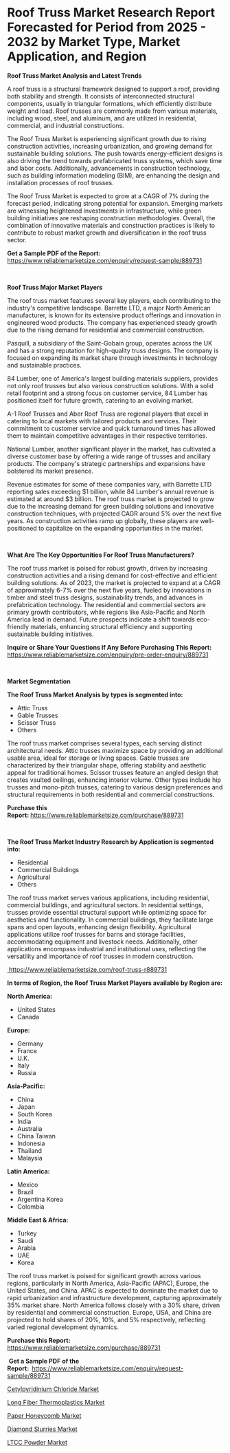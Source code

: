 <p><h1>Roof Truss Market Research Report Forecasted for Period from 2025 -  2032 by Market Type, Market Application, and Region</h1></p><p><strong>Roof Truss Market Analysis and Latest Trends</strong></p>
<p><p>A roof truss is a structural framework designed to support a roof, providing both stability and strength. It consists of interconnected structural components, usually in triangular formations, which efficiently distribute weight and load. Roof trusses are commonly made from various materials, including wood, steel, and aluminum, and are utilized in residential, commercial, and industrial constructions.</p><p>The Roof Truss Market is experiencing significant growth due to rising construction activities, increasing urbanization, and growing demand for sustainable building solutions. The push towards energy-efficient designs is also driving the trend towards prefabricated truss systems, which save time and labor costs. Additionally, advancements in construction technology, such as building information modeling (BIM), are enhancing the design and installation processes of roof trusses.</p><p>The Roof Truss Market is expected to grow at a CAGR of 7% during the forecast period, indicating strong potential for expansion. Emerging markets are witnessing heightened investments in infrastructure, while green building initiatives are reshaping construction methodologies. Overall, the combination of innovative materials and construction practices is likely to contribute to robust market growth and diversification in the roof truss sector.</p></p>
<p><strong>Get a Sample PDF of the Report:&nbsp;</strong> <a href="https://www.reliablemarketsize.com/enquiry/request-sample/889731?utm_campaign=1133&utm_medium=2&utm_source=Github&utm_content=ia&utm_term=31032025&utm_id=roof-truss">https://www.reliablemarketsize.com/enquiry/request-sample/889731</a></p>
<p>&nbsp;</p>
<p><strong>Roof Truss Major Market Players</strong></p>
<p><p>The roof truss market features several key players, each contributing to the industry's competitive landscape. Barrette LTD, a major North American manufacturer, is known for its extensive product offerings and innovation in engineered wood products. The company has experienced steady growth due to the rising demand for residential and commercial construction.</p><p>Pasquill, a subsidiary of the Saint-Gobain group, operates across the UK and has a strong reputation for high-quality truss designs. The company is focused on expanding its market share through investments in technology and sustainable practices.</p><p>84 Lumber, one of America's largest building materials suppliers, provides not only roof trusses but also various construction solutions. With a solid retail footprint and a strong focus on customer service, 84 Lumber has positioned itself for future growth, catering to an evolving market.</p><p>A-1 Roof Trusses and Aber Roof Truss are regional players that excel in catering to local markets with tailored products and services. Their commitment to customer service and quick turnaround times has allowed them to maintain competitive advantages in their respective territories.</p><p>National Lumber, another significant player in the market, has cultivated a diverse customer base by offering a wide range of trusses and ancillary products. The company's strategic partnerships and expansions have bolstered its market presence.</p><p>Revenue estimates for some of these companies vary, with Barrette LTD reporting sales exceeding $1 billion, while 84 Lumber's annual revenue is estimated at around $3 billion. The roof truss market is projected to grow due to the increasing demand for green building solutions and innovative construction techniques, with projected CAGR around 5% over the next five years. As construction activities ramp up globally, these players are well-positioned to capitalize on the expanding opportunities in the market.</p></p>
<p>&nbsp;</p>
<p><strong>What Are The Key Opportunities For Roof Truss Manufacturers?</strong></p>
<p><p>The roof truss market is poised for robust growth, driven by increasing construction activities and a rising demand for cost-effective and efficient building solutions. As of 2023, the market is projected to expand at a CAGR of approximately 6-7% over the next five years, fueled by innovations in timber and steel truss designs, sustainability trends, and advances in prefabrication technology. The residential and commercial sectors are primary growth contributors, while regions like Asia-Pacific and North America lead in demand. Future prospects indicate a shift towards eco-friendly materials, enhancing structural efficiency and supporting sustainable building initiatives.</p></p>
<p><strong>Inquire or Share Your Questions If Any Before Purchasing This Report:</strong> <a href="https://www.reliablemarketsize.com/enquiry/pre-order-enquiry/889731?utm_campaign=1133&utm_medium=2&utm_source=Github&utm_content=ia&utm_term=31032025&utm_id=roof-truss">https://www.reliablemarketsize.com/enquiry/pre-order-enquiry/889731</a></p>
<p>&nbsp;</p>
<p><strong>Market Segmentation</strong></p>
<p><strong>The Roof Truss Market Analysis by types is segmented into:</strong></p>
<p><ul><li>Attic Truss</li><li>Gable Trusses</li><li>Scissor Truss</li><li>Others</li></ul></p>
<p><p>The roof truss market comprises several types, each serving distinct architectural needs. Attic trusses maximize space by providing an additional usable area, ideal for storage or living spaces. Gable trusses are characterized by their triangular shape, offering stability and aesthetic appeal for traditional homes. Scissor trusses feature an angled design that creates vaulted ceilings, enhancing interior volume. Other types include hip trusses and mono-pitch trusses, catering to various design preferences and structural requirements in both residential and commercial constructions.</p></p>
<p><strong>Purchase this Report:&nbsp;</strong><a href="https://www.reliablemarketsize.com/purchase/889731?utm_campaign=1133&utm_medium=2&utm_source=Github&utm_content=ia&utm_term=31032025&utm_id=roof-truss">https://www.reliablemarketsize.com/purchase/889731</a></p>
<p>&nbsp;</p>
<p><strong>The Roof Truss Market Industry Research by Application is segmented into:</strong></p>
<p><ul><li>Residential</li><li>Commercial Buildings</li><li>Agricultural</li><li>Others</li></ul></p>
<p><p>The roof truss market serves various applications, including residential, commercial buildings, and agricultural sectors. In residential settings, trusses provide essential structural support while optimizing space for aesthetics and functionality. In commercial buildings, they facilitate large spans and open layouts, enhancing design flexibility. Agricultural applications utilize roof trusses for barns and storage facilities, accommodating equipment and livestock needs. Additionally, other applications encompass industrial and institutional uses, reflecting the versatility and importance of roof trusses in modern construction.</p></p>
<p><a href="https://www.reliablemarketsize.com/roof-truss-r889731?utm_campaign=1133&utm_medium=2&utm_source=Github&utm_content=ia&utm_term=31032025&utm_id=roof-truss">&nbsp;https://www.reliablemarketsize.com/roof-truss-r889731</a></p>
<p><strong>In terms of Region, the Roof Truss Market Players available by Region are:</strong></p>
<p>
    <p> <strong> North America: </strong>
        <ul>
            <li>United States</li>
            <li>Canada</li>
        </ul>
        </p> 
    <p> <strong> Europe: </strong>
        <ul>
            <li>Germany</li>
            <li>France</li>
            <li>U.K.</li>
            <li>Italy</li>
            <li>Russia</li>
        </ul>
        </p> 
    <p> <strong> Asia-Pacific: </strong>
        <ul>
            <li>China</li>
            <li>Japan</li>
            <li>South Korea</li>
            <li>India</li>
            <li>Australia</li>
            <li>China Taiwan</li>
            <li>Indonesia</li>
            <li>Thailand</li>
            <li>Malaysia</li>
        </ul>
        </p> 
    <p> <strong> Latin America: </strong>
        <ul>
            <li>Mexico</li>
            <li>Brazil</li>
            <li>Argentina Korea</li>
            <li>Colombia</li>
        </ul>
        </p> 
    <p> <strong> Middle East & Africa: </strong>
        <ul>
            <li>Turkey</li>
            <li>Saudi</li>
            <li>Arabia</li>
            <li>UAE</li>
            <li>Korea</li>
        </ul>
    </p>
    </p>
<p><p>The roof truss market is poised for significant growth across various regions, particularly in North America, Asia-Pacific (APAC), Europe, the United States, and China. APAC is expected to dominate the market due to rapid urbanization and infrastructure development, capturing approximately 35% market share. North America follows closely with a 30% share, driven by residential and commercial construction. Europe, USA, and China are projected to hold shares of 20%, 10%, and 5% respectively, reflecting varied regional development dynamics.</p></p>
<p><strong>Purchase this Report: </strong><a href="https://www.reliablemarketsize.com/purchase/889731?utm_campaign=1133&utm_medium=2&utm_source=Github&utm_content=ia&utm_term=31032025&utm_id=roof-truss">https://www.reliablemarketsize.com/purchase/889731</a></p>
<p>&nbsp;<strong>Get a Sample PDF of the Report:&nbsp;&nbsp;</strong><a href="https://www.reliablemarketsize.com/enquiry/request-sample/889731?utm_campaign=1133&utm_medium=2&utm_source=Github&utm_content=ia&utm_term=31032025&utm_id=roof-truss">https://www.reliablemarketsize.com/enquiry/request-sample/889731</a></p>
<p><strong></strong></p>
<p><p><a href="https://github.com/siriyagayo/Market-Research-Report-List-1/blob/main/cetylpyridinium-chloride-market.md?utm_campaign=1133&utm_medium=2&utm_source=Github&utm_content=ia&utm_term=31032025&utm_id=roof-truss">Cetylpyridinium Chloride Market</a></p><p><a href="https://github.com/oatisorenscl/Market-Research-Report-List-1/blob/main/long-fiber-thermoplastics-market.md?utm_campaign=1133&utm_medium=2&utm_source=Github&utm_content=ia&utm_term=31032025&utm_id=roof-truss">Long Fiber Thermoplastics Market</a></p><p><a href="https://github.com/shapurforouz/Market-Research-Report-List-1/blob/main/paper-honeycomb-market.md?utm_campaign=1133&utm_medium=2&utm_source=Github&utm_content=ia&utm_term=31032025&utm_id=roof-truss">Paper Honeycomb Market</a></p><p><a href="https://github.com/jemalapoilly/Market-Research-Report-List-1/blob/main/diamond-slurries-market.md?utm_campaign=1133&utm_medium=2&utm_source=Github&utm_content=ia&utm_term=31032025&utm_id=roof-truss">Diamond Slurries Market</a></p><p><a href="https://github.com/norbyboyse4d/Market-Research-Report-List-1/blob/main/ltcc-powder-market.md?utm_campaign=1133&utm_medium=2&utm_source=Github&utm_content=ia&utm_term=31032025&utm_id=roof-truss">LTCC Powder Market</a></p></p>